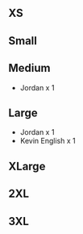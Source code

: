 ## XS

## Small

## Medium

- Jordan x 1

## Large

- Jordan x 1
- Kevin English x 1

## XLarge

## 2XL

## 3XL
